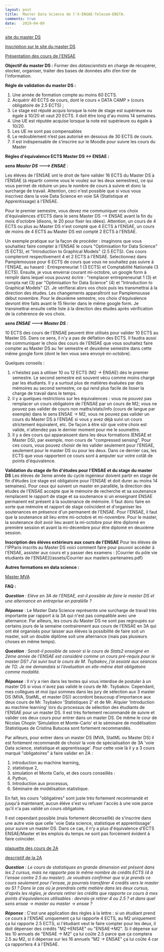 ```yaml
---
layout: post
title:  Master Data Science de l'X-ENSAE-Telecom-ENSTA.
comments: true
date:   2019-04-09
---
```


[site du master DS](https://datascience-x-master-paris-saclay.fr)

[Inscription sur le site du master DS](https://datascience-x-master-paris-saclay.fr)

[Présentation des cours de l'ENSAE](/assets/presentation_cours_ensae_Master_DS_2018.pdf)

**Objectif du master DS :**
Former des *datascientists* en charge de récupérer, stocker, organiser, traiter des bases de données afin d’en tirer de l'information.

**Régle de validation du master DS :**

1. Une année de formation compte au moins 60 ECTS.
2. Acquérir 40 ECTS de cours, dont le cours « DATA CAMP » (cours obligatoire de 2.5 ECTS) ;
3. Le stage est réputé acquis lorsque la note de stage est supérieure ou égale à 10/20 et vaut 20 ECTS. Il doit être long d'au moins 14 semaines.
4. Une UE est réputée acquise lorsque la note est supérieure ou égale à 10/20. 
5. Les UE ne sont pas compensables
6. Le redoublement n’est pas autorisé en dessous de 30 ECTS de cours.
7. Il est indispensable de s’inscrire sur le Moodle pour suivre les cours du Master

**Régles d'équivalence ECTS Master DS <-> ENSAE :**


*__sens Master DS ---> ENSAE__ :*

Les éléves de l'ENSAE ont le droit de faire valider 16 ECTS du Master DS à l'ENSAE (à répartir comme vous le voulez sur les deux semestres), ce qui vous permet de réduire un peu le nombre de cours à suivre et donc la surcharge de travail. Attention, ceci n'est possible que si vous vous inscrivez dans la voie Data Science en voie SA (Statistique et Apprentissage) à l'ENSAE. 

Pour le premier semestre, vous devez me communiquer vos choix d'équivalences d'ECTS dans le sens Master DS --> ENSAE avant la fin du mois d'octobre (disons, le 20 pour fixer les idées). Attention, un cours de 4 ECTS ou plus au Master DS n'est compté que 4 ECTS à l'ENSAE, un cours de moins de 4 ECTS au Master DS est compté 2 ECTS à l'ENSAE.

Un exemple pratique sur la façon de procéder : imaginons que vous souhaitiez faire compter à l'ENSAE le cours "Optimisation for Data Science" (5 ECTS), et "Introduction to Graphical Models" (2.5 ECTS). Ces cours compteront respectivement 4 et 2 ECTS à l'ENSAE. Selectionnez dans Pamplemousse pour 6 ECTS de cours que vous ne souhaitez pas suivre à l'ENSAE, au hasard : Entrepreneuriat 1 (3 ECTS) et Comptabilité Nationale (3 ECTS). Ensuite, je vous enverrai courant mi-octobre, un google form à remplir dans lequel vous pouvez écrire : "remplacer entrepreneuriat 1 (3) et compta nat (3) par "Optimisation for Data Science" (4) et "Introduction to Graphical Models" (2). Je vérifierai alors vos choix puis les transmettrai à la direction des études. Les changements apparaîtront sur Pamplemousse début novembre. Pour le deuxième semestre, vos choix d'équivalence devront être faits avant le 15 février dans le même google form. Je transmettrai ensuite cette liste à la direction des études après vérification de la cohérence de vos choix.

*__sens ENSAE  ---> Master DS__ :*

10 ECTS des cours de l'ENSAE peuvent être utilisés pour valider 10 ECTS au Master DS. Dans ce sens, il n'y a pas de déflation des ECTS. Il faudra aussi me communiquer le choix des cours de l'ENSAE que vous souhaitez faire compter au Master DS au 1er semestre et deuxième semestre dans cette même google form (dont le lien vous sera envoyé mi-octobre).


Quelques conseils :

1. n'hésitez pas à utiliser 10 ou 12 ECTS (M2 -> ENSAE) dès le premier semestre. Le second semestre est souvent vécu comme moins chargé par les étudiants. Il y a surtout plus de matières évaluées par des mémoires au second semestre, ce qui rend plus facile de lisser la charge de travail dans le temps.
2. il y a quelques restrictions sur les équivalences : vous ne pouvez pas remplacer un cours obligatoire de l'ENSAE par un cours de M2; vous ne pouvez pas valider de cours non maths/stats/info (cours de langue par exemple) dans le sens ENSAE -> M2, vous ne pouvez pas valider un cours du Master DS à l'ENSAE si vous y avez déjà suivi un cours strictement équivalent, etc. De façon à être sûr que votre choix est valide, n'attendez pas le dernier moment pour me le soumettre.
3. Il y a des cours qui apparaissent dans les deux formations (ENSAE et Master DS), par exemple, mon cours de "compressed sensing". Pour ces cours, vous pouvez choisir de les valider seulement pour l'ENSAE, seulement pour le master DS ou pour les deux. Dans ce dernier cas, les ECTS que vous rapportent ce cours sont à amputer sur votre cotât de points d'équivalence.


**Validation du stage de fin d'études pour l'ENSAE et du stage du master DS**
Les élèves de 3eme année du cycle ingénieur doivent partir en stage de fin d’études (ce stage est obligatoire pour l’ENSAE et doit durer au moins 14 semaines). Pour ceux qui suivent un master en parallèle, la direction des études de l'ENSAE accepte que le mémoire de recherche et sa soutenance remplacent le rapport de stage et sa soutenance si un enseignant ENSAE permanent est présent à la soutenance de mémoire. Il faut donc faire en sorte que mémoire et rapport de stage coïncident et d'organiser les soutenances en présence d'un permanent de l'ENSAE. Pour l'ENSAE, il faut que la soutenance ait lieu entre mi-octobre et mi-novembre. Pour le master, la soutenance doit avoir lieu avant la mi-octobre pour être diplomé en première session et avant la mi-décembre pour être diplomé en deuxième session. 

**Inscription des éléves extérieurs aux cours de l'ENSAE**
Pour les élèves de l'IPParis inscrits au Master DS voici comment faire pour pouvoir accéder à l'ENSAE, assister aux cours et y passer des examens : [Courrier du pôle vie etudiants de l'ENSAE](/assets/Courrier aux masters partenaires.pdf) 


**Autres formations en data science :**

[Master MVA](http://math.ens-paris-saclay.fr/version-francaise/formations/master-mva/)

**FAQ :**


*__Question__ : Eléve en 3A de l'ENSAE, est-il possible de faire le master DS et une alternance en entreprise en paralèlle ?*

*__Réponse__* : Le Master Data Science représente une surcharge de travail très importante par rapport à la 3A qui n'est pas compatible avec une alternance. Par ailleurs, les cours du Master DS ne sont pas regroupés sur certains jours de la semaine contrairement aux cours de l'ENSAE en 3A qui ont été organisés pour laisser aux éléves la possibilité de faire soit un master, soit un double diplôme soit une alternance (mais pas plusieurs choses en même temps).

*__Question__ : Serait-il possible de savoir si le cours de Stats2 enseigné en 2ème année de l’ENSAE est considéré comme un cours pré-requis pour le master DS? 
J’ai suivi tout le cours de M. Tsybakov, j’ai assisté aux séances de TD. Je me demandais si l’évaluation en elle-même était obligatoire comme modalité.*

*__Réponse__* : Il n'y a rien dans les textes qui vous interdise de postuler à un master DS si vous n'avez pas validé le cours de Mr. Tsybakov. Cependant, mes collègues et moi (qui sommes dans les jury de sélection aux 3 master DS (MVA, StatML, et master DS)) accordont beaucoup d'importance aux deux cours de Mr. Tsybakov 'Statistiques 2' et de Mr. Alquier 'Introduction au machine learning' lors du processus de sélection des étudiants de l'ENSAE pour un master DS. Il est très fortement recommandé de suivre et valider ces deux cours pour entrer dans un master DS. De même le cour de Nicolas Chopin 'Simulation et Monte-Carlo' et le séminaire de modélisation Statistiques de Cristina Butucea sont fortement recommandés.

Par ailleurs, pour entrer dans un master DS (MVA, StatML ou Master DS) il est fortement recommandé de choisir la voie de spécialisation de 3A 'voie Data science, statistique et apprentissage'. Pour cette voie là il y a 3 cours marqué "obligatoires" à faire valider en 2A :
1.  introduction au machine learning, 
2.  statistique 2, 
3. simulation et Monte Carlo,
et des cours conseillés :
1. Python,
2. Introduction aux processus,
3. Séminaire de modélisation statistique.

En fait, les cours "obligatires" sont juste très fortement recommandé et jusqu'à maintenant, aucun éléve s'est vu refuser l'accés à une voie parce qu'il n'a pas validé un cours obligatoire. 

Il est cependant possible (mais fortement déconseillé) de s'inscrire dans une autre voie que celle 'voie Data science, statistique et apprentissage' pour suivre un master DS. Dans ce cas, il n'y a plus d'équivalence d'ECTS ENSAE/Master et les emplois du temps ne sont pas forcément évident à faire coïncider.


[plaquette des cours de 2A](https://www.ensae.fr/wp-content/uploads/2018/09/ensae-brique-2A-2018-2019.pdf)

[descriptif de la 2A](https://www.ensae.fr/cycle-ingenieur/2a/)

*__Question__ : Le cours de statistiques en grande dimension est présent dans les 2 cursus, mais ne rapporte pas le même nombre de crédits ECTS (4 à l'ensae contre 2.5 au master). Je voudrais confirmer que si je prends ce cours seulement pour l'ensae, je pourrais transférer 4 credits vers le master au S1 ? 
Dans le cas où je prendrais cette matière dans les deux cursus, d'après les règles, je devrais retirer les crédits que rapporte ce cours à mes points d'équivalences utilisables : devrais-je retirer 4 ou 2.5 ? et dans quel sens ensae -> master ou master -> ensae ?*

*__Réponse__* : C'est une application des règles à la lettre : si un étudiant prend ce cours à l'ENSAE uniquement ça lui rapporte 4 ECTS, au M2 uniquement ça lui rapporte 2.5 ECTS, si l'étudiant veut le faire compter pour les deux, il doit dépenser des crédits "M2->ENSAE" ou "ENSAE->M2". Si il dépense sur les 10 annuels de "ENSAE -> M2" ça lui coûte 2.5 parce que ça comptera 2.5 au M2, si il dépense sur les 16 annuels "M2 -> ENSAE" ça lui coûte 4 car ça rapportera 4 à l'ENSAE.





<!-- 

 <font face="verdana" size='8' color='red'> Planning des soutenances</font> 

 [<center><font face="verdana" size='8' color='blue'> ici </font></center>](/assets/planning_soutenance_cs_18_19.pdf)



 <font face="verdana" size='8' color='red'> Liste des articles proposés</font> 

 [<center><font face="verdana" size='8' color='blue'> ici </font></center>](/assets/liste_projets.pdf)


<font face="verdana" size='8' color='red'> Date limite d'inscription : vendredi 22 février à midi</font> -->



 
